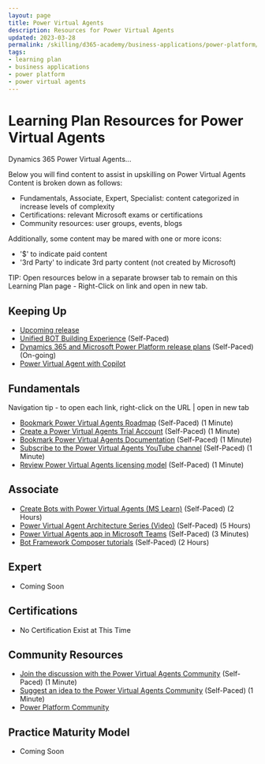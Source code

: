 ```yaml
---
layout: page
title: Power Virtual Agents
description: Resources for Power Virtual Agents
updated: 2023-03-28
permalink: /skilling/d365-academy/business-applications/power-platform/power-virtual-agents
tags:
- learning plan
- business applications
- power platform
- power virtual agents
---
```


# Learning Plan Resources for Power Virtual Agents

Dynamics 365 Power Virtual Agents...

Below you will find content to assist in upskilling on Power Virtual Agents  Content is broken down as follows:

* Fundamentals, Associate, Expert, Specialist: content categorized in increase levels of complexity
* Certifications:  relevant Microsoft exams or certifications
* Community resources:  user groups, events, blogs

Additionally, some content may be mared with one or more icons:

* '$' to indicate paid content
* '3rd Party' to indicate 3rd party content (not created by Microsoft)

TIP:  Open resources below in a separate browser tab to remain on this Learning Plan page - Right-Click on link and open in new tab.

## Keeping Up

* [Upcoming release](https://learn.microsoft.com/en-us/power-platform/release-plan/2023wave1/power-virtual-agents/planned-features)
* [Unified BOT Building Experience](https://powervirtualagents.microsoft.com/en-us/blog/whats-new-the-evolution-of-power-virtual-agents/) (Self-Paced)
* [Dynamics 365 and Microsoft Power Platform release plans](https://docs.microsoft.com/en-us/dynamics365/release-plans/) (Self-Paced) (On-going)
* [Power Virtual Agent with Copilot](https://cloudblogs.microsoft.com/powerplatform/2023/03/16/power-platform-is-leading-a-new-era-of-ai-generated-low-code-app-development/)

## Fundamentals
Navigation tip - to open each link, right-click on the URL | open in new tab
* [Bookmark Power Virtual Agents Roadmap](https://docs.microsoft.com/en-us/power-platform-release-plan/2020wave2/power-virtual-agents/) (Self-Paced) (1 Minute)
* [Create a Power Virtual Agents Trial Account](https://docs.microsoft.com/en-us/power-virtual-agents/sign-up-individual) (Self-Paced) (1 Minute)
* [Bookmark Power Virtual Agents Documentation](https://docs.microsoft.com/en-us/power-virtual-agents/) (Self-Paced) (1 Minute)
* [Subscribe to the Power Virtual Agents YouTube channel](https://www.youtube.com/channel/UCn8PsBlVsGUt8J3tZCKsMPA) (Self-Paced) (1 Minute)
* [Review Power Virtual Agents licensing model](https://docs.microsoft.com/en-us/power-virtual-agents/requirements-licensing-subscriptions) (Self-Paced) (1 Minute)

## Associate
* [Create Bots with Power Virtual Agents (MS Learn)](https://docs.microsoft.com/en-us/learn/paths/work-power-virtual-agents/) (Self-Paced) (2 Hours)
* [Power Virtual Agent Architecture Series (Video)](https://www.youtube.com/playlist?list=PLi9EhCY4z99Xrdvy3Ya8wx-8KzsOpMj0S) (Self-Paced) (5 Hours)
* [Power Virtual Agents app in Microsoft Teams](https://docs.microsoft.com/en-us/power-virtual-agents/teams/fundamentals-what-is-power-virtual-agents-teams/) (Self-Paced) (3 Minutes)
* [Bot Framework Composer tutorials](https://docs.microsoft.com/en-us/composer/tutorial/tutorial-introduction) (Self-Paced) (2 Hours)

## Expert

* Coming Soon

## Certifications

* No Certification Exist at This Time

## Community Resources
* [Join the discussion with the Power Virtual Agents Community](https://powerusers.microsoft.com/t5/Power-Virtual-Agents-Community/ct-p/PVACommunity) (Self-Paced) (1 Minute)
* [Suggest an idea to the Power Virtual Agents Community](https://powerusers.microsoft.com/t5/Power-Virtual-Agents-Ideas/idb-p/pva_ideas) (Self-Paced) (1 Minute)
* [Power Platform Community](https://powerusers.microsoft.com/)


## Practice Maturity Model

* Coming Soon

   


